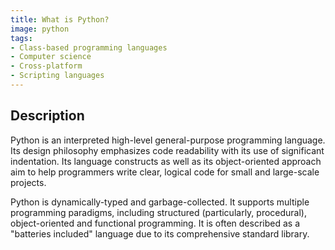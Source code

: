 ```yaml
---
title: What is Python?
image: python
tags:
- Class-based programming languages
- Computer science
- Cross-platform
- Scripting languages
---
```

## Description

Python is an interpreted high-level general-purpose programming language. Its design philosophy emphasizes code readability with its use of significant indentation. Its language constructs as well as its object-oriented approach aim to help programmers write clear, logical code for small and large-scale projects.

Python is dynamically-typed and garbage-collected. It supports multiple programming paradigms, including structured (particularly, procedural), object-oriented and functional programming. It is often described as a "batteries included" language due to its comprehensive standard library.